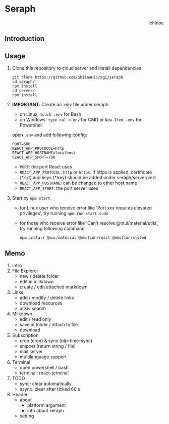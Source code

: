 # Seraph

<p align="right"> Ichinoe </p>

## Introduction

## Usage
1. Clone this repository to cloud server and install dependencies

    ```shell
    git clone https://github.com/ShiinaHiiragi/seraph
    cd seraph/
    npm install
    cd server/
    npm install
    ```

2. **IMPORTANT**: Create an .env file under seraph
    - on Linux: `touch .env` for Bash
    - on Windows: `type nul >.env` for CMD or `New-Item .env` for Powershell

    open `.env` and add following config:

    ```shell
    PORT=600
    REACT_APP_PROTOCOL=http
    REACT_APP_HOSTNAME=localhost
    REACT_APP_SPORT=700
    ```

    - `PORT`: the port React uses
    - `REACT_APP_PROTOCOL`: `http` or `https`. If https is applied, certificate (\*.crt) and keys (\*.key) should be added under seraph/server/cert
    - `REACT_APP_HOSTNAME`: can be changed to other host name
    - `REACT_APP_SPORT`: the port server uses

3. Start by `npm start`
    - for Linux user who receive error like 'Port xxx requires elevated privileges', try running `npm run start:sudo`
    - for those who receive error like 'Can't resolve @mui/material/utils', try running following command

        ```shell
        npm install @mui/material @emotion/react @emotion/styled
        ```

## Memo

1. Intro
2. File Explorer
    - new / delete folder
    - edit in milkdown
    - create / edit attached markdown
3. Links
    - add / modify / delete links
    - download resources
    - arXiv search
4. Milkdown
    - edit / read only
    - save in folder / attach to file
    - download
5. Subscription
    - cron (cron) & sync (ntp-time-sync)
    - snippet (return string / file)
    - mail server
    - multilanguage support
6. Terminal
    - open powershell / bash
    - terminal: react-terminal
7. TODO
    - sync: clear automatically
    - async: clear after ticked 60 s
8. Header
    - about
        - platform argument
        - info about seraph
    - setting
